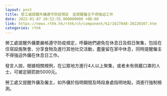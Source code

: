 ```yaml
---
layout: post
title: 勞工處提醒外傭遵守防疫規定　並提醒僱主不得強迫工作
date: 2022-01-07 20:52:55.000000000 +08:00
link: https://news.rthk.hk/rthk/ch/component/k2/1627848-20220107.htm
categories: rthk
---
```


勞工處提醒外傭要嚴格遵守防疫規定，呼籲她們避免在休息日及假日聚集，包括在住宿設施聚會、分享食物及進行其他社交活動，盡量留在家中休息，同時提醒僱主不得強迫外傭在休息日工作。

發言人說，根據相關規例，在公眾地方進行4人以上聚集，或者未有佩戴口罩的人士，可被定額罰款5000元。

勞工處又提醒外傭及僱主，如外傭於指明期間及時段身處指明地點，須進行強制檢測。
